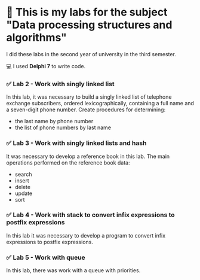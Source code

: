 # :pushpin: This is my labs for the subject "Data processing structures and algorithms"

I did these labs in the second year of university in the third semester.

:computer: I used __Delphi 7__ to write code.

### :white_check_mark: Lab 2 - Work with singly linked list
In this lab, it was necessary to build a singly linked list of telephone exchange subscribers, ordered lexicographically, containing a full name and a seven-digit phone number. Create procedures for determining:
- the last name by phone number
- the list of phone numbers by last name

### :white_check_mark: Lab 3 - Work with singly linked lists and hash
It was necessary to develop a reference book in this lab. The main operations performed on the reference book data:
- search
- insert
- delete
- update
- sort

### :white_check_mark: Lab 4 - Work with stack to convert infix expressions to postfix expressions
In this lab it was necessary to develop a program to convert infix expressions to postfix expressions.

### :white_check_mark: Lab 5 - Work with queue
In this lab, there was work with a queue with priorities.
